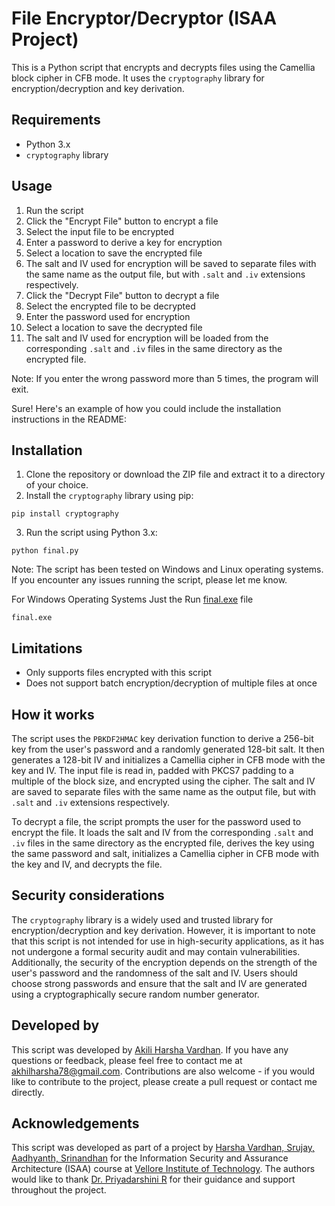 # File Encryptor/Decryptor (ISAA Project)

This is a Python script that encrypts and decrypts files using the Camellia block cipher in CFB mode. It uses the `cryptography` library for encryption/decryption and key derivation.

## Requirements
- Python 3.x
- `cryptography` library

## Usage
1. Run the script
2. Click the "Encrypt File" button to encrypt a file
3. Select the input file to be encrypted
4. Enter a password to derive a key for encryption
5. Select a location to save the encrypted file
6. The salt and IV used for encryption will be saved to separate files with the same name as the output file, but with `.salt` and `.iv` extensions respectively.
7. Click the "Decrypt File" button to decrypt a file
8. Select the encrypted file to be decrypted
9. Enter the password used for encryption
10. Select a location to save the decrypted file
11. The salt and IV used for encryption will be loaded from the corresponding `.salt` and `.iv` files in the same directory as the encrypted file.

Note: If you enter the wrong password more than 5 times, the program will exit.

Sure! Here's an example of how you could include the installation instructions in the README:

## Installation
1. Clone the repository or download the ZIP file and extract it to a directory of your choice.
2. Install the `cryptography` library using pip:
```
pip install cryptography
```
3. Run the script using Python 3.x:
```
python final.py
``` 
Note: The script has been tested on Windows and Linux operating systems. If you encounter any issues running the script, please let me know.

For Windows Operating Systems Just the Run [final.exe](https://github.com/AkhilHarsha1251/ISAA_DA_Project/blob/main/Windows%20Package%20Files/dist/) file
```
final.exe
``` 
## Limitations
- Only supports files encrypted with this script
- Does not support batch encryption/decryption of multiple files at once

## How it works
The script uses the `PBKDF2HMAC` key derivation function to derive a 256-bit key from the user's password and a randomly generated 128-bit salt. It then generates a 128-bit IV and initializes a Camellia cipher in CFB mode with the key and IV. The input file is read in, padded with PKCS7 padding to a multiple of the block size, and encrypted using the cipher. The salt and IV are saved to separate files with the same name as the output file, but with `.salt` and `.iv` extensions respectively.

To decrypt a file, the script prompts the user for the password used to encrypt the file. It loads the salt and IV from the corresponding `.salt` and `.iv` files in the same directory as the encrypted file, derives the key using the same password and salt, initializes a Camellia cipher in CFB mode with the key and IV, and decrypts the file.

## Security considerations
The `cryptography` library is a widely used and trusted library for encryption/decryption and key derivation. However, it is important to note that this script is not intended for use in high-security applications, as it has not undergone a formal security audit and may contain vulnerabilities. Additionally, the security of the encryption depends on the strength of the user's password and the randomness of the salt and IV. Users should choose strong passwords and ensure that the salt and IV are generated using a cryptographically secure random number generator.

## Developed by
This script was developed by [Akili Harsha Vardhan](). If you have any questions or feedback, please feel free to contact me at akhilharsha78@gmail.com. Contributions are also welcome - if you would like to contribute to the project, please create a pull request or contact me directly.

## Acknowledgements
This script was developed as part of a project by [Harsha Vardhan, Srujay, Aadhyanth, Srinandhan]() for the Information Security and Assurance Architecture (ISAA) course at [Vellore Institute of Technology](https://vit.ac.in/). The authors would like to thank [Dr. Priyadarshini R](https://chennai.vit.ac.in/member/dr-priyadarshini-ramasubramanian/) for their guidance and support throughout the project.

